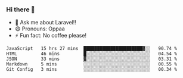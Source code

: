 ### Hi there 👋

<!--
**reubenwedson/reubenwedson** is a ✨ _special_ ✨ repository because its `README.md` (this file) appears on your GitHub profile.
Here are some ideas to get you started:
- 📫 How to reach me: 
- 🔭 I’m currently working on awesome talent app
- 🌱 I’m currently learning extreme Vue js technical stuffs
- 👯 I’m looking to collaborate on start ups challenges
- 🤔 I’m looking for help with time
-->
- 💬 Ask me about Laravel!!
- 😄 Pronouns: Oppaa
- ⚡ Fun fact: No coffee please!

<!--START_SECTION:waka-->
```text
JavaScript   15 hrs 27 mins  ██████████████████████▓░░   90.74 % 
HTML         46 mins         █░░░░░░░░░░░░░░░░░░░░░░░░   04.54 % 
JSON         33 mins         ▓░░░░░░░░░░░░░░░░░░░░░░░░   03.31 % 
Markdown     5 mins          ░░░░░░░░░░░░░░░░░░░░░░░░░   00.55 % 
Git Config   3 mins          ░░░░░░░░░░░░░░░░░░░░░░░░░   00.34 % 
```
<!--END_SECTION:waka-->
